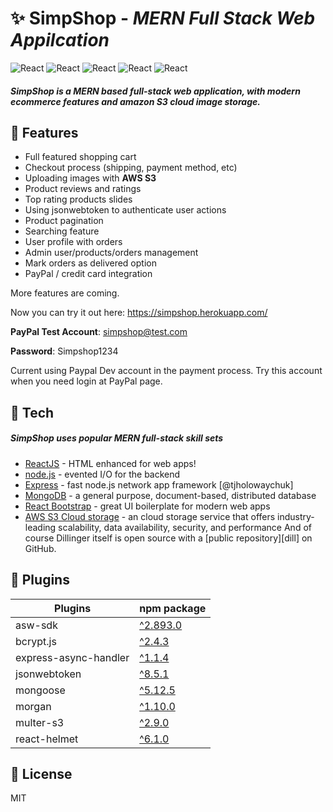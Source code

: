 # ✨ SimpShop - _MERN Full Stack Web Appilcation_

![React](https://img.shields.io/static/v1?label=Frontend&message=React&color=green) ![React](https://img.shields.io/static/v1?label=Server&message=Node.js&color=blue) ![React](https://img.shields.io/static/v1?label=Routes&message=Express&color=red) ![React](https://img.shields.io/static/v1?label=Database&message=MongoDB&color=yellow) ![React](https://img.shields.io/static/v1?label=Image-Storage&message=AWS-S3&color=pink) 

##### SimpShop is a MERN based full-stack web application, with modern ecommerce features and amazon S3 cloud image storage.


## 🎉 Features
- Full featured shopping cart
- Checkout process (shipping, payment method, etc)
- Uploading images with **AWS S3**
- Product reviews and ratings
- Top rating products slides
- Using jsonwebtoken to authenticate user actions
- Product pagination
- Searching feature
- User profile with orders
- Admin user/products/orders management
- Mark orders as delivered option
- PayPal / credit card integration

More features are coming.

Now you can try it out here: https://simpshop.herokuapp.com/

**PayPal Test Account**: simpshop@test.com

**Password**: Simpshop1234

Current using Paypal Dev account in the payment process. Try this account when you need login at PayPal page.


## 🚀 Tech

##### SimpShop uses popular MERN full-stack skill sets

- [ReactJS] - HTML enhanced for web apps!
- [node.js] - evented I/O for the backend
- [Express] - fast node.js network app framework [@tjholowaychuk]
- [MongoDB] - a general purpose, document-based, distributed database
- [React Bootstrap] - great UI boilerplate for modern web apps
- [AWS S3 Cloud storage] - an cloud storage service that offers industry-leading scalability, data availability, security, and performance
And of course Dillinger itself is open source with a [public repository][dill]
 on GitHub.

## 🔧 Plugins
    
| Plugins | npm package |
| ------ | ------ |
| asw-sdk | [^2.893.0](https://www.npmjs.com/package/aws-sdk)|
| bcrypt.js | [^2.4.3](https://www.npmjs.com/package/bcrypt)|
| express-async-handler |[^1.1.4](https://www.npmjs.com/package/express-async-handler) |
| jsonwebtoken |[^8.5.1](https://www.npmjs.com/package/jsonwebtoken)|
| mongoose | [^5.12.5](https://www.npmjs.com/package/mongoose)|
| morgan | [^1.10.0](https://www.npmjs.com/package/morgan) |
| multer-s3 | [^2.9.0](https://www.npmjs.com/package/multer-s3)|
| react-helmet |[^6.1.0](https://www.npmjs.com/package/react-helmet) |



## 📖 License

MIT

   [MongoDB]: <https://www.mongodb.com>
   [node.js]: <http://nodejs.org>
   [React Bootstrap]: <https://react-bootstrap.github.io/>
   [AWS S3 Cloud storage]: <https://aws.amazon.com/s3/?nc1=h_ls>
   [express]: <http://expressjs.com>
   [ReactJS]: <https://reactjs.org/>
